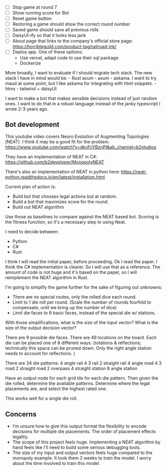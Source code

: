 - [ ] Stop game at round 7
- [ ] Show running score for Bot
- [ ] Reset game button
- [ ] Restoring a game should show the correct round number
- [ ] Saved game should save all previous rolls
- [ ] DaisyUI-ify so that it looks less jank
- [ ] About page that links to the company's official store page:
    https://horribleguild.com/product-tag/railroad-ink/
- [ ] Deploy app. One of these options:
    - Use vercel, adapt code to use their sql package.
    - Dockerize


More broadly, I want to evaluate if I should migrate tech stack.
The new stack I have in mind would be:
    - Rust axum
        - axum
        - askama. I want to try maud at some point, but I like askama for integrating with html snippets.
    - htmx
    - tailwind + daisyUI

I want to make a bot that makes sensible decisions instead of just random ones.
I want to do that in a robust language instead of the janky typescript I wrote 2-3 years ago.


## Bot development
This youtube video covers Neuro Evolution of Augmenting Topologies (NEAT). I think it may be a good fit for the problem.
https://www.youtube.com/watch?v=dkvFcYBznPI&ab_channel=b2studios

They have an implementation of NEAT in C#:
https://github.com/b2developer/MonopolyNEAT

There's also an implementation of NEAT in python here:
https://neat-python.readthedocs.io/en/latest/installation.html


Current plan of action is:
- Build bot that chooses legal actions but at random. 
- Build a bot that maximizes score for the round.
- Build out NEAT algorithm

Use those as baselines to compare against the NEAT based bot. Scoring is the fitness function, so it's a necessary step to using Neat.

I need to decide between:
- Python 
- C#
- Rust

I think I will read the initial paper, before proceeding.
Ok I read the paper. I think the C# implementation is clearer. So I will use that as a reference. The amount of code is not huge and it's based on the paper, so I will reimplement the NEAT algorithm in Rust.

I'm going to simplify the game further for the sake of figuring out unknowns:

- There are no special routes, only the rolled dice each round.
- Limit to 1 die roll per round. (Scale the number of rounds fourfold to compensate, until we bring up the number of dice)
- Limit die faces to 6 basic faces, instead of the special die w/ stations.

With those simplifications, what is the size of the input vector?
What is the size of the output decision vector?


There are 9 possible die faces. 
There are 49 locations on the board. Each die can be placed one of 8 different ways. (rotations & reflections; technically this space can be pruned down. Only the right angle station needs to account for reflections. )


There are 34 die patterns:
4 angle rail
4 3 rail
2 straight rail
4 angle road
4 3 road
2 straight road
2 overpass
4 straight station
8 angle station


Have an output node for each grid tile for each die pattern. Then given the die rolled, determine the available patterns. Determine where the legal placements are, and select the highest rated one.

This works well for a single die roll.


## Concerns
- I'm unsure how to give this output format the flexibility to encode decisions for multiple die placements.
The order of placement effects legality.
- The scope of this project feels huge. Implementing a NEAT algorithm by hand feels like I'll need to build some serious debugging tools.
- The size of my input and output vectors feels huge compared to the monopoly example. It took them 2 weeks to train the model. I worry about the time involved to train this model.
